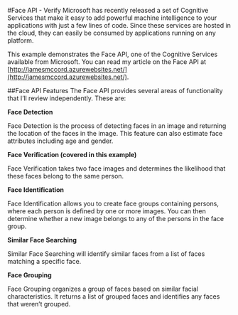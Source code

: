 #Face API - Verify
Microsoft has recently released a set of Cognitive Services that make it easy to add powerful machine intelligence to your applications with just a few lines of code. Since these services are hosted in the cloud, they can easily be consumed by applications running on any platform. 

This example demonstrates the Face API, one of the Cognitive Services available from Microsoft. You can read my article on the Face API at [http://jamesmccord.azurewebsites.net/](http://jamesmccord.azurewebsites.net/).

##Face API Features
The Face API provides several areas of functionality that I’ll review independently. These are:

**Face Detection**

Face Detection is the process of detecting faces in an image and returning the location of the faces in the image. This feature can also estimate face attributes including age and gender.

**Face Verification (covered in this example)**

Face Verification takes two face images and determines the likelihood that these faces belong to the same person.

**Face Identification**

Face Identification allows you to create face groups containing persons, where each person is defined by one or more images. You can then determine whether a new image belongs to any of the persons in the face group. 

**Similar Face Searching**

Similar Face Searching will identify similar faces from a list of faces matching a specific face. 

**Face Grouping**

Face Grouping organizes a group of faces based on similar facial characteristics. It returns a list of grouped faces and identifies any faces that weren’t grouped.



